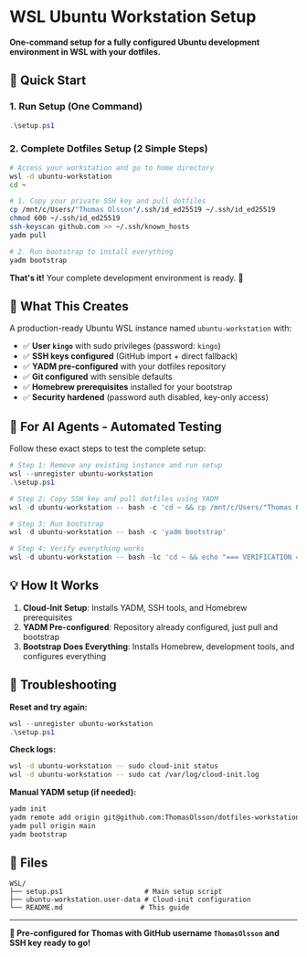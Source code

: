 # WSL Ubuntu Workstation Setup

**One-command setup for a fully configured Ubuntu development environment in WSL with your dotfiles.**

## 🚀 Quick Start

### 1. Run Setup (One Command)
```powershell
.\setup.ps1
```

### 2. Complete Dotfiles Setup (2 Simple Steps)
```bash
# Access your workstation and go to home directory
wsl -d ubuntu-workstation
cd ~

# 1. Copy your private SSH key and pull dotfiles
cp /mnt/c/Users/"Thomas Olsson"/.ssh/id_ed25519 ~/.ssh/id_ed25519
chmod 600 ~/.ssh/id_ed25519
ssh-keyscan github.com >> ~/.ssh/known_hosts
yadm pull

# 2. Run bootstrap to install everything
yadm bootstrap
```

**That's it!** Your complete development environment is ready. 🎉

## 🎯 What This Creates

A production-ready Ubuntu WSL instance named `ubuntu-workstation` with:

- ✅ **User `kingo`** with sudo privileges (password: `kingo`)
- ✅ **SSH keys configured** (GitHub import + direct fallback)
- ✅ **YADM pre-configured** with your dotfiles repository
- ✅ **Git configured** with sensible defaults
- ✅ **Homebrew prerequisites** installed for your bootstrap
- ✅ **Security hardened** (password auth disabled, key-only access)

## 🤖 **For AI Agents - Automated Testing**

Follow these exact steps to test the complete setup:

```powershell
# Step 1: Remove any existing instance and run setup
wsl --unregister ubuntu-workstation
.\setup.ps1

# Step 2: Copy SSH key and pull dotfiles using YADM
wsl -d ubuntu-workstation -- bash -c 'cd ~ && cp /mnt/c/Users/"Thomas Olsson"/.ssh/id_ed25519 ~/.ssh/id_ed25519 && chmod 600 ~/.ssh/id_ed25519 && ssh-keyscan github.com >> ~/.ssh/known_hosts && yadm pull origin main'

# Step 3: Run bootstrap
wsl -d ubuntu-workstation -- bash -c 'yadm bootstrap'

# Step 4: Verify everything works  
wsl -d ubuntu-workstation -- bash -lc 'cd ~ && echo "=== VERIFICATION ===" && whoami && yadm status && brew --version'
```

## 💡 How It Works

1. **Cloud-Init Setup**: Installs YADM, SSH tools, and Homebrew prerequisites
2. **YADM Pre-configured**: Repository already configured, just pull and bootstrap
3. **Bootstrap Does Everything**: Installs Homebrew, development tools, and configures everything

## 🔧 Troubleshooting

**Reset and try again:**
```powershell
wsl --unregister ubuntu-workstation
.\setup.ps1
```

**Check logs:**
```bash
wsl -d ubuntu-workstation -- sudo cloud-init status
wsl -d ubuntu-workstation -- sudo cat /var/log/cloud-init.log
```

**Manual YADM setup (if needed):**
```bash
yadm init
yadm remote add origin git@github.com:ThomasOlsson/dotfiles-workstation.git
yadm pull origin main
yadm bootstrap
```

## 📂 Files

```
WSL/
├── setup.ps1                    # Main setup script
├── ubuntu-workstation.user-data # Cloud-init configuration
└── README.md                   # This guide
```

---

**🎯 Pre-configured for Thomas with GitHub username `ThomasOlsson` and SSH key ready to go!**